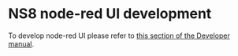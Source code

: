 # NS8 node-red UI development

To develop node-red UI please refer to [this section of the Developer manual](https://nethserver.github.io/ns8-core/ui/modules/#module-ui-development).
